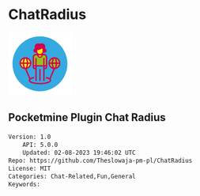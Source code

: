# ChatRadius
<img src="https://raw.githubusercontent.com/Theslowaja-pm-pl/ChatRadius/def5f0d739b75c620e4e5743ccc92b1d201a45f3/icon.png" width="128" height="128" />

## Pocketmine Plugin Chat Radius
```properties
Version: 1.0
    API: 5.0.0
    Updated: 02-08-2023 19:46:02 UTC
Repo: https://github.com/Theslowaja-pm-pl/ChatRadius
License: MIT
Categories: Chat-Related,Fun,General
Keywords: 
```